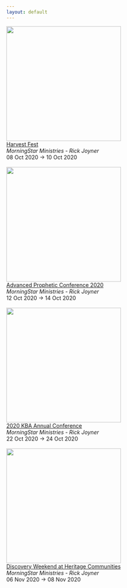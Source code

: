 ```yaml
---
layout: default
---
```


<a target='_blank' href='https://www.morningstarministries.orghttps://mstarevents.com/harvest2020'><img style='width:300px;height:auto;' src='https://www.morningstarministries.org/sites/prod.morningstarministries.org/files/event-images/HF20%20Square.jpg'></a><br><a target='_blank' href='https://www.morningstarministries.orghttps://mstarevents.com/harvest2020'>Harvest Fest</a><br><i>MorningStar Ministries - Rick Joyner</i><br>08 Oct 2020 -> 10 Oct 2020<br><br><a target='_blank' href='https://www.morningstarministries.orghttps://mstarevents.com/ap20'><img style='width:300px;height:auto;' src='https://www.morningstarministries.org/sites/prod.morningstarministries.org/files/event-images/AP20%20Square.jpg'></a><br><a target='_blank' href='https://www.morningstarministries.orghttps://mstarevents.com/ap20'>Advanced Prophetic Conference 2020</a><br><i>MorningStar Ministries - Rick Joyner</i><br>12 Oct 2020 -> 14 Oct 2020<br><br><a target='_blank' href='https://www.morningstarministries.orghttps://mstarevents.com/kba20'><img style='width:300px;height:auto;' src='https://www.morningstarministries.org/sites/prod.morningstarministries.org/files/event-images/KBA20%20Square.jpg'></a><br><a target='_blank' href='https://www.morningstarministries.orghttps://mstarevents.com/kba20'>2020 KBA Annual Conference</a><br><i>MorningStar Ministries - Rick Joyner</i><br>22 Oct 2020 -> 24 Oct 2020<br><br><a target='_blank' href='https://www.morningstarministries.orghttps://www.heritagecommunities.org/'><img style='width:300px;height:auto;' src='https://www.morningstarministries.org/sites/prod.morningstarministries.org/files/event-images/Discovery%20Weekend%202019%20600x%20600.jpg'></a><br><a target='_blank' href='https://www.morningstarministries.orghttps://www.heritagecommunities.org/'>Discovery Weekend at Heritage Communities</a><br><i>MorningStar Ministries - Rick Joyner</i><br>06 Nov 2020 -> 08 Nov 2020<br><br>